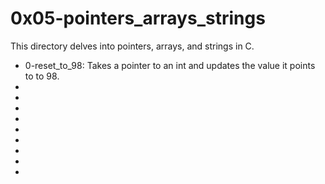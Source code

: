 <h1>0x05-pointers_arrays_strings</h1>
<p>This directory delves into pointers, arrays, and strings in C.</p>
<ul>
	<li>0-reset_to_98: Takes a pointer to an int and updates the value it points to to 98.</li>
	<li></li>
	<li></li>
	<li></li>
	<li></li>
	<li></li>
	<li></li>
	<li></li>
	<li></li>
	<li></li>
</ul>

